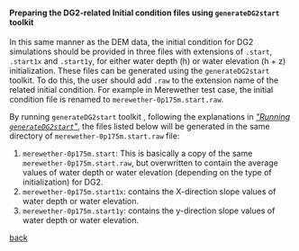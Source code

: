 #### Preparing the DG2-related Initial condition files using `generateDG2start` toolkit

In this same manner as the DEM data, the initial condition for DG2 simulations should be provided in three files with extensions of `.start`, `.start1x` and `.start1y`, for either water depth (h) or water elevation (h + z) initialization. These files can be generated using the `generateDG2start` toolkit. To do this, the user should add `.raw` to the extension name of the related initial condition. For example in Merewether test case, the initial condition file is renamed to  `merewether-0p175m.start.raw`. 

By running `generateDG2start` toolkit , following the explanations in [_"Running `generateDG2start`"_](), the files listed below will be generated in the same directory of `merewether-0p175m.start.raw` file: 
1.	`merewether-0p175m.start`: This is basically a copy of the same `merewether-0p175m.start.raw`, but overwritten to contain the average values of water depth or water elevation (depending on the type of initialization) for DG2.
2.	`merewether-0p175m.start1x`: contains the X-direction slope values of water depth or water elevation.
3.	`merewether-0p175m.start1y`: contains the y-direction slope values of water depth or water elevation.


[back](/Merewether2.md)
